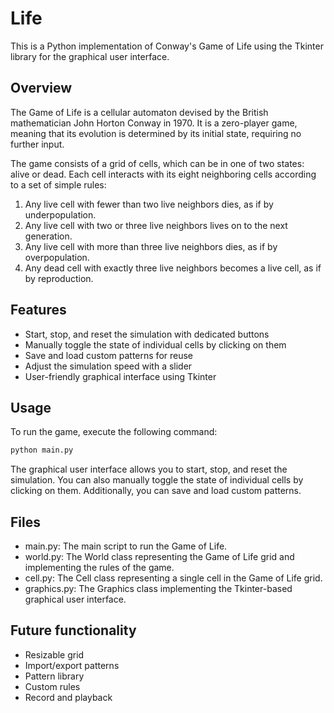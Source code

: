# Life

This is a Python implementation of Conway's Game of Life using the Tkinter library for the graphical user interface.

## Overview

The Game of Life is a cellular automaton devised by the British mathematician John Horton Conway in 1970. It is a zero-player game, meaning that its evolution is determined by its initial state, requiring no further input.

The game consists of a grid of cells, which can be in one of two states: alive or dead. Each cell interacts with its eight neighboring cells according to a set of simple rules:

1. Any live cell with fewer than two live neighbors dies, as if by underpopulation.
2. Any live cell with two or three live neighbors lives on to the next generation.
3. Any live cell with more than three live neighbors dies, as if by overpopulation.
4. Any dead cell with exactly three live neighbors becomes a live cell, as if by reproduction.

## Features

- Start, stop, and reset the simulation with dedicated buttons
- Manually toggle the state of individual cells by clicking on them
- Save and load custom patterns for reuse
- Adjust the simulation speed with a slider
- User-friendly graphical interface using Tkinter

## Usage

To run the game, execute the following command:

```bash
python main.py
```

The graphical user interface allows you to start, stop, and reset the simulation. You can also manually toggle the state of individual cells by clicking on them. Additionally, you can save and load custom patterns.

## Files

- main.py: The main script to run the Game of Life.
- world.py: The World class representing the Game of Life grid and implementing the rules of the game.
- cell.py: The Cell class representing a single cell in the Game of Life grid.
- graphics.py: The Graphics class implementing the Tkinter-based graphical user interface.

## Future functionality

- Resizable grid
- Import/export patterns
- Pattern library
- Custom rules
- Record and playback

